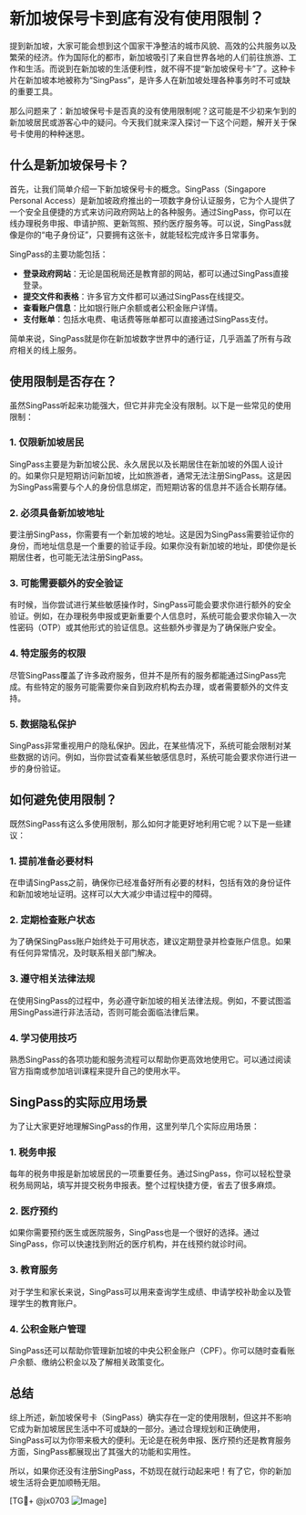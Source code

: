 # 新加坡保号卡到底有没有使用限制？

提到新加坡，大家可能会想到这个国家干净整洁的城市风貌、高效的公共服务以及繁荣的经济。作为国际化的都市，新加坡吸引了来自世界各地的人们前往旅游、工作和生活。而说到在新加坡的生活便利性，就不得不提“新加坡保号卡”了。这种卡片在新加坡本地被称为“SingPass”，是许多人在新加坡处理各种事务时不可或缺的重要工具。

那么问题来了：新加坡保号卡是否真的没有使用限制呢？这可能是不少初来乍到的新加坡居民或游客心中的疑问。今天我们就来深入探讨一下这个问题，解开关于保号卡使用的种种迷思。

## 什么是新加坡保号卡？

首先，让我们简单介绍一下新加坡保号卡的概念。SingPass（Singapore Personal Access）是新加坡政府推出的一项数字身份认证服务，它为个人提供了一个安全且便捷的方式来访问政府网站上的各种服务。通过SingPass，你可以在线办理税务申报、申请护照、更新驾照、预约医疗服务等。可以说，SingPass就像是你的“电子身份证”，只要拥有这张卡，就能轻松完成许多日常事务。

SingPass的主要功能包括：
- **登录政府网站**：无论是国税局还是教育部的网站，都可以通过SingPass直接登录。
- **提交文件和表格**：许多官方文件都可以通过SingPass在线提交。
- **查看账户信息**：比如银行账户余额或者公积金账户详情。
- **支付账单**：包括水电费、电话费等账单都可以直接通过SingPass支付。

简单来说，SingPass就是你在新加坡数字世界中的通行证，几乎涵盖了所有与政府相关的线上服务。

## 使用限制是否存在？

虽然SingPass听起来功能强大，但它并非完全没有限制。以下是一些常见的使用限制：

### 1. **仅限新加坡居民**
SingPass主要是为新加坡公民、永久居民以及长期居住在新加坡的外国人设计的。如果你只是短期访问新加坡，比如旅游者，通常无法注册SingPass。这是因为SingPass需要与个人的身份信息绑定，而短期访客的信息并不适合长期存储。

### 2. **必须具备新加坡地址**
要注册SingPass，你需要有一个新加坡的地址。这是因为SingPass需要验证你的身份，而地址信息是一个重要的验证手段。如果你没有新加坡的地址，即使你是长期居住者，也可能无法注册SingPass。

### 3. **可能需要额外的安全验证**
有时候，当你尝试进行某些敏感操作时，SingPass可能会要求你进行额外的安全验证。例如，在办理税务申报或更新重要个人信息时，系统可能会要求你输入一次性密码（OTP）或其他形式的验证信息。这些额外步骤是为了确保账户安全。

### 4. **特定服务的权限**
尽管SingPass覆盖了许多政府服务，但并不是所有的服务都能通过SingPass完成。有些特定的服务可能需要你亲自到政府机构去办理，或者需要额外的文件支持。

### 5. **数据隐私保护**
SingPass非常重视用户的隐私保护。因此，在某些情况下，系统可能会限制对某些数据的访问。例如，当你尝试查看某些敏感信息时，系统可能会要求你进行进一步的身份验证。

## 如何避免使用限制？

既然SingPass有这么多使用限制，那么如何才能更好地利用它呢？以下是一些建议：

### 1. 提前准备必要材料
在申请SingPass之前，确保你已经准备好所有必要的材料，包括有效的身份证件和新加坡地址证明。这样可以大大减少申请过程中的障碍。

### 2. 定期检查账户状态
为了确保SingPass账户始终处于可用状态，建议定期登录并检查账户信息。如果有任何异常情况，及时联系相关部门解决。

### 3. 遵守相关法律法规
在使用SingPass的过程中，务必遵守新加坡的相关法律法规。例如，不要试图滥用SingPass进行非法活动，否则可能会面临法律后果。

### 4. 学习使用技巧
熟悉SingPass的各项功能和服务流程可以帮助你更高效地使用它。可以通过阅读官方指南或参加培训课程来提升自己的使用水平。

## SingPass的实际应用场景

为了让大家更好地理解SingPass的作用，这里列举几个实际应用场景：

### 1. 税务申报
每年的税务申报是新加坡居民的一项重要任务。通过SingPass，你可以轻松登录税务局网站，填写并提交税务申报表。整个过程快捷方便，省去了很多麻烦。

### 2. 医疗预约
如果你需要预约医生或医院服务，SingPass也是一个很好的选择。通过SingPass，你可以快速找到附近的医疗机构，并在线预约就诊时间。

### 3. 教育服务
对于学生和家长来说，SingPass可以用来查询学生成绩、申请学校补助金以及管理学生的教育账户。

### 4. 公积金账户管理
SingPass还可以帮助你管理新加坡的中央公积金账户（CPF）。你可以随时查看账户余额、缴纳公积金以及了解相关政策变化。

## 总结

综上所述，新加坡保号卡（SingPass）确实存在一定的使用限制，但这并不影响它成为新加坡居民生活中不可或缺的一部分。通过合理规划和正确使用，SingPass可以为你带来极大的便利。无论是在税务申报、医疗预约还是教育服务方面，SingPass都展现出了其强大的功能和实用性。

所以，如果你还没有注册SingPass，不妨现在就行动起来吧！有了它，你的新加坡生活将会更加顺畅无阻。

[TG💪+ @jx0703 ![Image](https://github.com/user-attachments/assets/dbca1d08-cadb-493c-b0ec-ad6f7a83f270)]